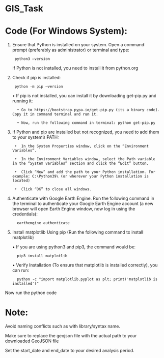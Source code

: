 # GIS_Task
# Code (For Windows System):

1.	Ensure that Python is installed on your system. Open a command prompt (preferably as administrator) or terminal and type:
   
         python3 –version
  	
  	If Python is not installed, you need to install it from python.org
  
3.	Check if pip is installed:
   
         python -m pip –version
  	
      • If pip is not installed, you can install it by downloading get-pip.py and running it:
  	
          •	Go to https://bootstrap.pypa.io/get-pip.py (its a binary code). Copy it in command terminal and run it.
   
          •	Now, run the following command in terminal: python get-pip.py
  	
4.	If Python and pip are installed but not recognized, you need to add them to your system’s PATH:
   
         •	In the System Properties window, click on the “Environment Variables”.
     	
         •	In the Environment Variables window, select the Path variable in the “System variables” section and click the “Edit” button.
     	
         •	Click “New” and add the path to your Python installation. For example: C:\Python39\ (or wherever your Python installation is located)
     	
         •	Click “OK” to close all windows.
     	
  	
6.	Authenticate with Google Earth Engine. Run the following command in the terminal to authenticate your Google Earth Engine account (a new browser will open Earth Engine window, now log in using the credentials):
  	
          earthengine authenticate

7.	Install matplotlib Using pip (Run the following command to install matplotlib)
   
       •	If you are using python3 and pip3, the command would be:
     	
          pip3 install matplotlib
  	
       •	Verify Installation (To ensure that matplotlib is installed correctly), you can run:
     	
          python -c "import matplotlib.pyplot as plt; print('matplotlib is installed')"

Now run the python code


# Note:
Avoid naming conflicts such as with library/syntax name.

Make sure to replace the geojson file with the actual path to your downloaded GeoJSON file

Set the start_date and end_date to your desired analysis period. 
